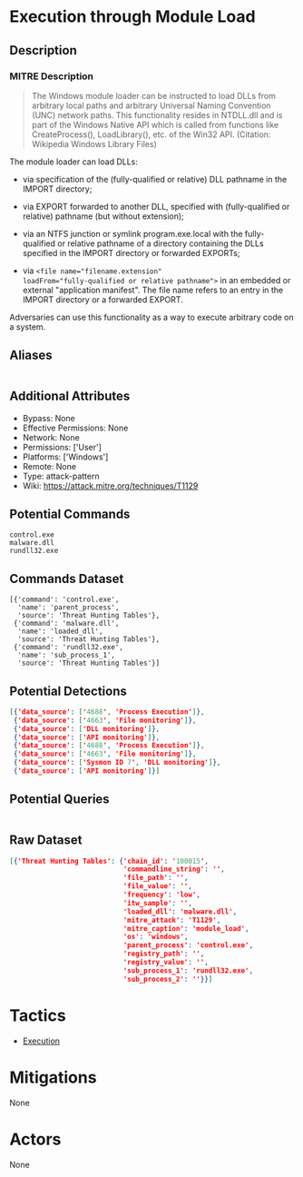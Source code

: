 
# Execution through Module Load

## Description

### MITRE Description

> The Windows module loader can be instructed to load DLLs from arbitrary local paths and arbitrary Universal Naming Convention (UNC) network paths. This functionality resides in NTDLL.dll and is part of the Windows Native API which is called from functions like CreateProcess(), LoadLibrary(), etc. of the Win32 API. (Citation: Wikipedia Windows Library Files)

The module loader can load DLLs:

* via specification of the (fully-qualified or relative) DLL pathname in the IMPORT directory;
    
* via EXPORT forwarded to another DLL, specified with (fully-qualified or relative) pathname (but without extension);
    
* via an NTFS junction or symlink program.exe.local with the fully-qualified or relative pathname of a directory containing the DLLs specified in the IMPORT directory or forwarded EXPORTs;
    
* via <code>&#x3c;file name="filename.extension" loadFrom="fully-qualified or relative pathname"&#x3e;</code> in an embedded or external "application manifest". The file name refers to an entry in the IMPORT directory or a forwarded EXPORT.

Adversaries can use this functionality as a way to execute arbitrary code on a system.

## Aliases

```

```

## Additional Attributes

* Bypass: None
* Effective Permissions: None
* Network: None
* Permissions: ['User']
* Platforms: ['Windows']
* Remote: None
* Type: attack-pattern
* Wiki: https://attack.mitre.org/techniques/T1129

## Potential Commands

```
control.exe
malware.dll
rundll32.exe
```

## Commands Dataset

```
[{'command': 'control.exe',
  'name': 'parent_process',
  'source': 'Threat Hunting Tables'},
 {'command': 'malware.dll',
  'name': 'loaded_dll',
  'source': 'Threat Hunting Tables'},
 {'command': 'rundll32.exe',
  'name': 'sub_process_1',
  'source': 'Threat Hunting Tables'}]
```

## Potential Detections

```json
[{'data_source': ['4688', 'Process Execution']},
 {'data_source': ['4663', 'File monitoring']},
 {'data_source': ['DLL monitoring']},
 {'data_source': ['API monitoring']},
 {'data_source': ['4688', 'Process Execution']},
 {'data_source': ['4663', 'File monitoring']},
 {'data_source': ['Sysmon ID 7', 'DLL monitoring']},
 {'data_source': ['API monitoring']}]
```

## Potential Queries

```json

```

## Raw Dataset

```json
[{'Threat Hunting Tables': {'chain_id': '100015',
                            'commandline_string': '',
                            'file_path': '',
                            'file_value': '',
                            'frequency': 'low',
                            'itw_sample': '',
                            'loaded_dll': 'malware.dll',
                            'mitre_attack': 'T1129',
                            'mitre_caption': 'module_load',
                            'os': 'windows',
                            'parent_process': 'control.exe',
                            'registry_path': '',
                            'registry_value': '',
                            'sub_process_1': 'rundll32.exe',
                            'sub_process_2': ''}}]
```

# Tactics


* [Execution](../tactics/Execution.md)


# Mitigations

None

# Actors

None
